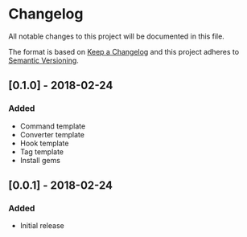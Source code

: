 # Changelog

All notable changes to this project will be documented in this file.

The format is based on [Keep a Changelog](http://keepachangelog.com/en/1.0.0/)
and this project adheres to [Semantic Versioning](http://semver.org/spec/v2.0.0.html).

## [0.1.0] - 2018-02-24
### Added
- Command template
- Converter template
- Hook template
- Tag template
- Install gems


## [0.0.1] - 2018-02-24
### Added
- Initial release
